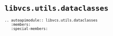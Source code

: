 # `libvcs.utils.dataclasses`

```{eval-rst}
.. autoapimodule:: libvcs.utils.dataclasses
   :members:
   :special-members:

```
